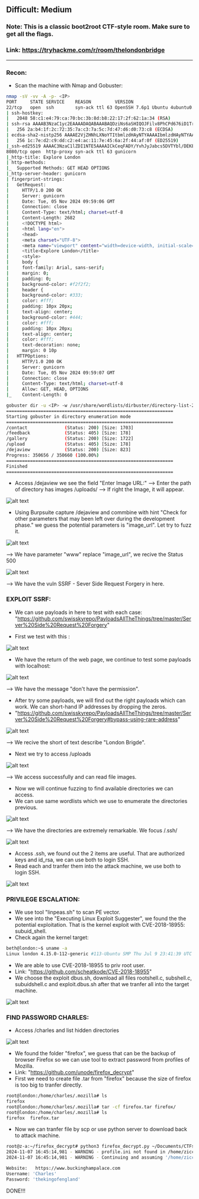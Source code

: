 ## Difficult: Medium ##
### Note: This is a classic boot2root CTF-style room. Make sure to get all the flags.
### Link: https://tryhackme.com/r/room/thelondonbridge
-------------------------------------------------------

### Recon: ###

+ Scan the machine with Nmap and Gobuster:

```bash
nmap -sV -vv -A -p- <IP>
PORT     STATE SERVICE    REASON         VERSION
22/tcp   open  ssh        syn-ack ttl 63 OpenSSH 7.6p1 Ubuntu 4ubuntu0.7 (Ubuntu Linux; protocol 2.0)
| ssh-hostkey: 
|   2048 58:c1:e4:79:ca:70:bc:3b:8d:b8:22:17:2f:62:1a:34 (RSA)
| ssh-rsa AAAAB3NzaC1yc2EAAAADAQABAAABAQDziNs6aSHIQOJFilv8PhCPd676iD1TrhMYe4p4Mj2E3yaAl4xb8DNT2dhpcv6H8EvtCJnAbXmnFTTOZy14fd7FKc2/Mr4MNLsINFpMU8hc85g6S9ZEnWKlU8dw5jUUeZnAbHSTnq6ARvEbT/Y5seiWEJ7IBiUqptlUA2eiOU7g0DFwrYH7n40aDe0m6PKPIfI9G0XO0cJHISeJ0bsSES1uun2WHLM0sRx+17hrBgM2YfD9OevcltVMlQqWasP9lqf2ooOdBvQTq4eH5UyyuEzaRtQwBYP/wWQEVFacejJE1iT2VD6ZAilhlzo9mww9vqTEwGTvatH65wiyCZHMvrSb
|   256 2a:b4:1f:2c:72:35:7a:c3:7a:5c:7d:47:d6:d0:73:c8 (ECDSA)
| ecdsa-sha2-nistp256 AAAAE2VjZHNhLXNoYTItbmlzdHAyNTYAAAAIbmlzdHAyNTYAAABBBJuZrGZxDIlI4pU1KNZ8A87cWFcgHxRSt7yFgBtJoUQMhNmcw8FSVC54b7sBYXCgBsgISZfWYPjBM9kikh8Jnkw=
|   256 1c:7e:d2:c9:dd:c2:e4:ac:11:7e:45:6a:2f:44:af:0f (ED25519)
|_ssh-ed25519 AAAAC3NzaC1lZDI1NTE5AAAAICkCeqFADY/YvhJyJabcs5DVTYbl/DEKEpBoluTuDdB1
8080/tcp open  http-proxy syn-ack ttl 63 gunicorn
|_http-title: Explore London
| http-methods: 
|_  Supported Methods: GET HEAD OPTIONS
|_http-server-header: gunicorn
| fingerprint-strings: 
|   GetRequest: 
|     HTTP/1.0 200 OK
|     Server: gunicorn
|     Date: Tue, 05 Nov 2024 09:59:06 GMT
|     Connection: close
|     Content-Type: text/html; charset=utf-8
|     Content-Length: 2682
|     <!DOCTYPE html>
|     <html lang="en">
|     <head>
|     <meta charset="UTF-8">
|     <meta name="viewport" content="width=device-width, initial-scale=1.0">
|     <title>Explore London</title>
|     <style>
|     body {
|     font-family: Arial, sans-serif;
|     margin: 0;
|     padding: 0;
|     background-color: #f2f2f2;
|     header {
|     background-color: #333;
|     color: #fff;
|     padding: 10px 20px;
|     text-align: center;
|     background-color: #444;
|     color: #fff;
|     padding: 10px 20px;
|     text-align: center;
|     color: #fff;
|     text-decoration: none;
|     margin: 0 10p
|   HTTPOptions: 
|     HTTP/1.0 200 OK
|     Server: gunicorn
|     Date: Tue, 05 Nov 2024 09:59:07 GMT
|     Connection: close
|     Content-Type: text/html; charset=utf-8
|     Allow: GET, HEAD, OPTIONS
|_    Content-Length: 0
```


```bash
gobuster dir -u <IP> -w /usr/share/wordlists/dirbuster/directory-list-2.3-small.txt -xtxt,php,html -t64
===============================================================
Starting gobuster in directory enumeration mode
===============================================================
/contact              (Status: 200) [Size: 1703]
/feedback             (Status: 405) [Size: 178]
/gallery              (Status: 200) [Size: 1722]
/upload               (Status: 405) [Size: 178]
/dejaview             (Status: 200) [Size: 823]
Progress: 350656 / 350660 (100.00%)
===============================================================
Finished
===============================================================
```

+ Access /dejaview we see the field "Enter Image URL:" --> Enter the path of directory has images /uploads/<Name of images> --> If right the Image, it will appear.

![alt text](/Medium/London%20Bridge/Images/image.png)

+ Using Burpsuite capture /dejaview and commbine with hint "Check for other parameters that may been left over during the development phase."
we guess the potential parameters is "image_url". Let try to fuzz it.

![alt text](/Medium/London%20Bridge/Images/image-1.png)

--> We have parameter "www" replace "image_url", we recive the Status 500 

![alt text](/Medium/London%20Bridge/Images/image-2.png)

--> We have the vuln SSRF - Sever Side Request Forgery in here.

### EXPLOIT SSRF: ###

+ We can use payloads in here to test with each case:
"https://github.com/swisskyrepo/PayloadsAllTheThings/tree/master/Server%20Side%20Request%20Forgery" 

+ First we test with this <IP-target>:

![alt text](/Medium/London%20Bridge/Images/image-3.png)

+ We have the return of the web page, we continue to test some payloads with localhost:

![alt text](/Medium/London%20Bridge/Images/image-4.png)

--> We have the message "don't have the permission".

+ After try some payloads, we will find out the right payloads which can work. We can short-hand IP addresses by dropping the zeros.
+ "https://github.com/swisskyrepo/PayloadsAllTheThings/tree/master/Server%20Side%20Request%20Forgery#bypass-using-rare-address"      

![alt text](/Medium/London%20Bridge/Images/image-5.png)

--> We recive the short of text describe "London Brigde".

+ Next we try to access /uploads 

![alt text](/Medium/London%20Bridge/Images/image-6.png)

--> We access successfully and can read file images.

+ Now we will continue fuzzing to find available directories we can access.
+ We can use same wordlists which we use to enumerate the directories previous.

![alt text](/Medium/London%20Bridge/Images/image-7.png)

--> We have the directories are extremely remarkable. We focus /.ssh/

![alt text](/Medium/London%20Bridge/Images/image-8.png)

+ Access .ssh, we found out the 2 items are useful. That are authorized keys and id_rsa, we can use both to login SSH.
+ Read each and tranfer them into the attack machine, we use both to login SSH.

![alt text](/Medium/London%20Bridge/Images/image-9.png)


### PRIVILEGE ESCALATION: ###

+ We use tool "linpeas.sh" to scan PE vector.
+ We see into the "Executing Linux Exploit Suggester", we found the the potential exploitation. That is the kernel exploit with CVE-2018-18955: subuid_shell.
+ Check again the kernel target:

```bash
beth@london:~$ uname -a
Linux london 4.15.0-112-generic #113-Ubuntu SMP Thu Jul 9 23:41:39 UTC 2020 x86_64 x86_64 x86_64 GNU/Linux
```

+ We are able to use CVE-2018-18955 to priv root user.
+ Link: "https://github.com/scheatkode/CVE-2018-18955"
+ We choose the exploit dbus.sh, download all files rootshell.c, subshell.c, subuidshell.c and exploit.dbus.sh after that we tranfer all into the target machine.

![alt text](/Medium/London%20Bridge/Images/image-10.png)

### FIND PASSWORD CHARLES: ###

+ Access /charles and list hidden directories

![alt text](/Medium/London%20Bridge/Images/image-11.png)

+ We found the folder "firefox", we guess that can be the backup of browser Firefox so we can use tool to extract password from profiles of Mozilla.
+ Link: "https://github.com/unode/firefox_decrypt"
+ First we need to create file .tar from "firefox" because the size of firefox is too big to tranfer directly.

```bash
root@london:/home/charles/.mozilla# ls
firefox
root@london:/home/charles/.mozilla# tar -cf firefox.tar firefox/
root@london:/home/charles/.mozilla# ls
firefox  firefox.tar
```

+ Now we can tranfer file by scp or use python server to download back to attack machine.

```bash
root@z-a:~/firefox_decrypt# python3 firefox_decrypt.py ~/Documents/CTFs/LondonBridge/firefox/8k3bf3zp.charles/
2024-11-07 16:45:14,981 - WARNING - profile.ini not found in /home/zicco/Documents/CTFs/LondonBridge/firefox/8k3bf3zp.charles/
2024-11-07 16:45:14,981 - WARNING - Continuing and assuming '/home/zicco/Documents/CTFs/LondonBridge/firefox/8k3bf3zp.charles/' is a profile location

Website:   https://www.buckinghampalace.com
Username: 'Charles'
Password: 'thekingofengland'
```

DONE!!!